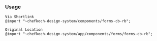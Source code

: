 ### Usage 
    
    Via Shortlink
    @import "~chefkoch-design-system/components/forms-cb-rb";
    
    Original Location
    @import "~chefkoch-design-system/app/components/forms/forms-cb-rb";


